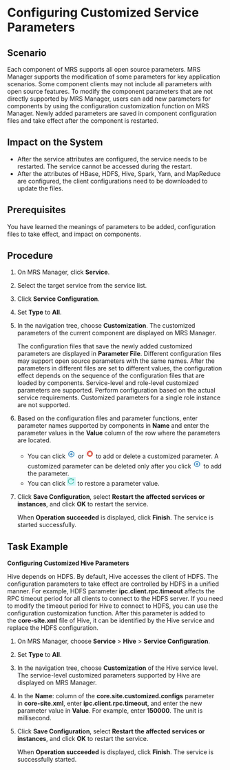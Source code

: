# Configuring Customized Service Parameters<a name="EN-US_TOPIC_0125375793"></a>

## Scenario<a name="section4762802519184"></a>

Each component of MRS supports all open source parameters. MRS Manager supports the modification of some parameters for key application scenarios. Some component clients may not include all parameters with open source features. To modify the component parameters that are not directly supported by MRS Manager, users can add new parameters for components by using the configuration customization function on MRS Manager. Newly added parameters are saved in component configuration files and take effect after the component is restarted.

## Impact on the System<a name="section52388079191833"></a>

-   After the service attributes are configured, the service needs to be restarted. The service cannot be accessed during the restart.
-   After the attributes of HBase, HDFS, Hive, Spark, Yarn, and MapReduce are configured, the client configurations need to be downloaded to update the files.

## Prerequisites<a name="section41613932191911"></a>

You have learned the meanings of parameters to be added, configuration files to take effect, and impact on components.

## Procedure<a name="section46971658191927"></a>

1.  On MRS Manager, click  **Service**.
2.  Select the target service from the service list.
3.  Click  **Service Configuration**.
4.  Set  **Type** to **All**.
5.  In the navigation tree, choose  **Customization**. The customized parameters of the current component are displayed on MRS Manager.

    The configuration files that save the newly added customized parameters are displayed in  **Parameter File**. Different configuration files may support open source parameters with the same names. After the parameters in different files are set to different values, the configuration effect depends on the sequence of the configuration files that are loaded by components. Service-level and role-level customized parameters are supported. Perform configuration based on the actual service requirements. Customized parameters for a single role instance are not supported.

6.  Based on the configuration files and parameter functions, enter parameter names supported by components in  **Name** and enter the parameter values in the **Value**  column of the row where the parameters are located.
    -   You can click  ![](figures/en-us_image_0125375405.jpg) or ![](figures/en-us_image_0125375887.jpg) to add or delete a customized parameter. A customized parameter can be deleted only after you click ![](figures/en-us_image_0125375908.jpg)  to add the parameter.
    -   You can click  ![](figures/en-us_image_0125375964.jpg)  to restore a parameter value.

7.  Click  **Save Configuration**, select **Restart the affected services or instances**, and click **OK**  to restart the service.

    When  **Operation succeeded** is displayed, click **Finish**. The service is started successfully.


## Task Example<a name="section32890065192053"></a>

**Configuring Customized Hive Parameters**

Hive depends  on HDFS. By default, Hive accesses the client of HDFS. The configuration parameters to take effect are controlled by HDFS in a unified manner. For example, HDFS parameter **ipc.client.rpc.timeout** affects the RPC timeout period for all clients to connect to the HDFS server. If you need to modify the timeout period for Hive to connect to HDFS, you can use the configuration customization function. After this parameter is added to the **core-site.xml** file of Hive, it  can be identified by the Hive service and replace the HDFS configuration.

1.  On MRS Manager, choose  **Service**  \>  **Hive**  \>  **Service Configuration**.
2.  Set  **Type** to **All**.
3.  In the navigation tree, choose  **Customization**  of the Hive service level. The service-level customized parameters supported by Hive are displayed on MRS Manager.
4.  In the  **Name**: column of the  **core.site.customized.configs** parameter in **core-site.xml**, enter **ipc.client.rpc.timeout**, and enter the new parameter value in **Value**. For example, enter **150000**. The unit is millisecond.
5.  Click  **Save Configuration**, select **Restart the affected services or instances**, and click **OK**  to restart the service.

    When **Operation succeeded**  is displayed, click  **Finish**. The service is successfully started.


